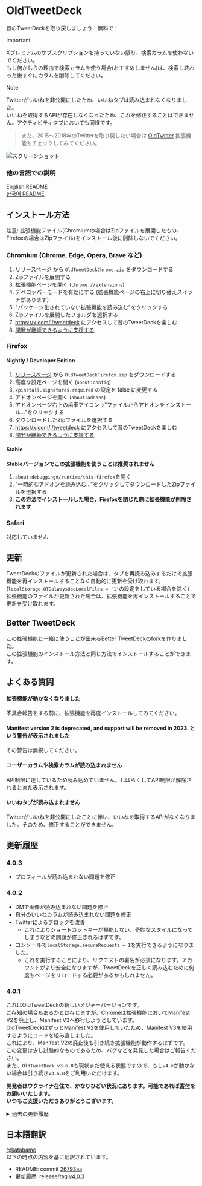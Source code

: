﻿# OldTweetDeck
昔のTweetDeckを取り戻しましょう！無料で！

> [!IMPORTANT]
> Xプレミアムのサブスクリプションを持っていない限り、検索カラムを使わないでください。  
> もし何かしらの理由で検索カラムを使う場合(おすすめしません)は、検索し終わった後すぐにカラムを削除してください。

> [!NOTE]
> Twitterがいいねを非公開にしたため、いいねタブは読み込まれなくなりました。  
> いいねを取得するAPIが存在しなくなったため、これを修正することはできません。アクティビティタブにおいても同様です。

> また、2015〜2018年のTwitterを取り戻したい場合は [OldTwitter](https://github.com/dimdenGD/OldTwitter) 拡張機能もチェックしてみてください。

![スクリーンショット](https://lune.dimden.dev/9713d947d56.png)

### 他の言語での説明
[English README](/README.md)  
[한국어 README](/docs/README_KO.md)

## インストール方法

注意: 拡張機能ファイル(Chromiumの場合はZipファイルを展開したもの、Firefoxの場合はZipファイル)をインストール後に削除しないでください。

### Chromium (Chrome, Edge, Opera, Brave など) 

1. [リリースページ](https://github.com/dimdenGD/OldTweetDeck/releases) から `OldTweetDeckChrome.zip` をダウンロードする
2. Zipファイルを展開する
3. 拡張機能ページを開く (`chrome://extensions`)
4. デベロッパーモードを有効にする (拡張機能ページの右上に切り替えスイッチがあります)
5. "パッケージ化されていない拡張機能を読み込む"をクリックする
6. Zipファイルを展開したフォルダを選択する
7. https://x.com/i/tweetdeck にアクセスして昔のTweetDeckを楽しむ
8. [開発が継続できるように支援する](https://www.patreon.com/dimdendev)

### Firefox

#### Nightly / Developer Edition

1. [リリースページ](https://github.com/dimdenGD/OldTweetDeck/releases) から `OldTweetDeckFirefox.zip` をダウンロードする
2. 高度な設定ページを開く (`about:config`)
3. `xpinstall.signatures.required` の設定を false に変更する
4. アドオンページを開く (`about:addons`)
5. アドオンページ右上の歯車アイコン→"ファイルからアドオンをインストール..."をクリックする
6. ダウンロードしたZipファイルを選択する
7. https://x.com/i/tweetdeck にアクセスして昔のTweetDeckを楽しむ
8. [開発が継続できるように支援する](https://www.patreon.com/dimdendev)

#### Stable

**Stableバージョンでこの拡張機能を使うことは推奨されません**

1. `about:debugging#/runtime/this-firefox`を開く
2. "一時的なアドオンを読み込む..."をクリックしてダウンロードしたZipファイルを選択する
3. **この方法でインストールした場合、Firefoxを閉じた際に拡張機能が削除されます**

### Safari

対応していません

## 更新

TweetDeckのファイルが更新された場合は、タブを再読み込みするだけで拡張機能を再インストールすることなく自動的に更新を受け取れます。 (`localStorage.OTDalwaysUseLocalFiles = '1'`の設定をしている場合を除く)  
拡張機能のファイルが更新された場合は、拡張機能を再インストールすることで更新を受け取れます。

## Better TweetDeck

この拡張機能と一緒に使うことが出来るBetter TweetDeckの[fork](https://github.com/dimdenGD/BetterTweetDeck/releases)を作りました。  
この拡張機能のインストール方法と同じ方法でインストールすることができます。

## よくある質問

#### 拡張機能が動かなくなりました

不具合報告をする前に、拡張機能を再度インストールしてみてください。

#### Manifest version 2 is deprecated, and support will be removed in 2023. という警告が表示されました

その警告は無視してください。  
   
#### ユーザーカラムや検索カラムが読み込まれません

API制限に達しているため読み込めていません。しばらくしてAPI制限が解除されるとまた表示されます。  

#### いいねタブが読み込まれません

Twitterがいいねを非公開にしたことに伴い、いいねを取得するAPIがなくなりました。そのため、修正することができません。

## 更新履歴

### 4.0.3
* プロフィールが読み込まれない問題を修正

### 4.0.2
* DMで画像が読み込まれない問題を修正
* 自分のいいねカラムが読み込まれない問題を修正
* Twitterによるブロックを改善
   * これによりショートカットキーが機能しない、奇妙なスタイルになってしまうなどの問題が修正されるはずです。
* コンソールで`localStorage.secureRequests = 1`を実行できるようになりました。
   * これを実行することにより、リクエストの署名が必須になります。アカウントがより安全になりますが、TweetDeckを正しく読み込むために何度もページをリロードする必要があるかもしれません。

### 4.0.1
これはOldTweetDeckの新しいメジャーバージョンです。  
ご存知の場合もあるかとは存じますが、Chromeは拡張機能においてManifest V2を廃止し、Manifest V3へ移行しようとしています。  
OldTweetDeckはずっとManifest V2を使用していたため、Manifest V3を使用するようにコードを組み直しました。  
これにより、Manifest V2の廃止後も引き続き拡張機能が動作するはずです。  
この変更は少し試験的なものであるため、バグなどを発見した場合はご報告ください。  
また、`OldTweetDeck v3.6.8`も現状まだ使える状態ですので、もし`v4.x`が動かない場合は引き続き`v3.6.8`をご利用いただけます。

**開発者はウクライナ在住で、かなりひどい状況にあります。可能であれば[寄付](https://dimden.dev/donate/)をお願いいたします。**  
**いつもご支援いただきありがとうございます。**

<details>
<summary>過去の更新履歴</summary>

### 3.6.8
* リツイートができない問題を修正

### 3.6.5
現在、開発に割ける時間があまりないため、ベータリリースのようなものになります

* アカウントをチームに追加できない問題をおそらく修正
* リプライがスパム判定される問題をおそらく修正

### 3.6.4
* Twitter側のコード変更によるOldTweetDeckが起動できない問題を修正

### 3.6.2
* スタイル表示を修正
* チーム機能を修正

### 3.6.1
* ツイート作成パネルが正しく表示されない問題を修正
* カラムが読み込まれない問題とツイートが送信されない問題を修正

### 3.6
OldTweetDeckが`x.com`上で動作しない問題を修正しました。  
(訳者注: TweetDeckのURLが`twitter.com/i/tweetdeck`から`x.com/i/tweetdeck`に変わりました)

### 3.5.5
* 読み込まれない問題を修正

### 3.5.4
* エラーハンドリングを改善

### 3.5.3
* ウィルス対策ソフトに誤検知される問題を修正

### 3.5
* ログアウトやロックされる問題をおそらく修正できました。  
* このバージョンでは、ウェブ版のTwitterと比較してOldTweetDeckのリクエストに不足していた最後のヘッダーをついに実装しました。  
* このジェネレーターは非常に難読化されており、基本的にはリクエストが実際にウェブ版のTwitterから行われているかどうかのセキュリティチェックを行います。  
* 通常のリクエストと違うのはこれだけなので、これがログアウトやロックされる原因であることを祈ります。  

### 3.4.0
* メインアカウント以外で他のユーザーのリプライが表示される問題を修正
* フォロー中のユーザーが自分自身にリプライをしている場合、他のユーザーのリプライが表示される問題を修正
* 複数アカウントでの"いいね"メニューが常にアカウントをプライベートアカウントとして表示し、"いいね"の状態が正しく表示されない問題を修正

### 3.3.3
* カラムが消える問題を更に修正

### 3.3.2
* ブラウザに保存された状態をインポート(取込)/エクスポート(出力)するためのボタンを追加
![image](https://github.com/katabame/TweetDeck/assets/9818101/08d86b0b-2a56-457e-97d4-689fbf616d11)

### 3.3.1
* フィルターを変更するとカラムが消える問題を修正

### 3.3.0
* OldTweetdeckが読み込まれない問題を修正
  * Twitterがカラムの位置と全体の状態を保存するAPIを削除したため、それらのAPIを再現しブラウザ内に状態を保存するようにしました
* **TweetDeckの状態がリセットされるため、更新前でTweetDeckを表示できている場合は検索クエリやカラムの配置をメモしておくことをおすすめします！**

### 3.2.3
* 複数アカウントでのリプライのフィルタリングに関する不具合を修正
* 日本語でツイートの展開が動作しない問題を修正

### 3.2.2
* フォローしていないアカウントへのリプライがホームタイムラインで表示される問題を修正
   * この挙動が気に入った人向けにオプションで切り替え可能にしました  
![](https://github.com/dimdenGD/OldTweetDeck/assets/26517362/7e4321aa-9320-4e83-92e3-a8b6d29a8109)

### 3.2.1
* いいねを読み込めるように修正
* いいねが動作するように修正
* コレクションを読み込めるように修正
* メンションを読み込めるように修正

### 3.2.0
* ホームタイムラインを読み込めるように修正
* リストを読み込めるように修正
* 通知が動作するように修正

### 3.1.9
tweetdeck.com のリダイレクトを修正

### 3.1.8
* ツイートをブックマーク (`Bookmark tweet`) ボタンを追加
* 三点リーダー (`…`) でハッシュタグとリンクが動作しなくなる問題を修正
* 長いツイートを表示するとリンクが失われる問題を修正

### 3.1.7
* API制限を緩和する機能を再び追加しました！  
![TweetDeckの設定ボタンから設定画面を開く](https://github-production-user-asset-6210df.s3.amazonaws.com/26517362/269732181-f3eb8979-a452-4080-bc50-a96d1cc41ed6.png)  
![Enable rate limit bypass (OldTweetDeck)をクリック](https://github-production-user-asset-6210df.s3.amazonaws.com/26517362/269732138-785187b2-fbdd-456f-b53e-007b9ab0b68f.png)

TweetDeckの設定ボタンから設定画面を開き、`Enable rate limit bypass (OldTweetDeck)`をチェックすることで有効にできます

API制限の緩和機能を利用する場合、以下の点にご留意ください
* API制限を受けた後に緩和機能を有効にした場合、OldTweetDeckは動作を再開するはずですが、Twitter Webはしばらくの間API制限が続く可能性があります
* API制限の緩和機能の利用はリスクが高くなります、自己責任でご利用ください
* この機能はしばらくテストされていないため、実際長期的にうまく機能するかどうか不明です
* 単なる理論的な考えですが、この機能を有効にしてもAPI制限を受けている場合、この機能を無効にするとAPI制限が解除される可能性があります

その他の更新内容
* 長いツイートを表示するためのボタンを追加
* 三点リーダー (`…`) が表示されない問題を修正
* 長いリツイートが正しく展開されない問題を修正
* 展開されたツイートの末尾にある`t.co`のリンクを削除するように修正

#### 3.1.6
バージョン更新

#### 3.1.5
長いツイートを表示するためのボタンを追加

#### 3.1.4
* ツイートを投稿できない問題を修正
* リツイートができない問題を修正
* ツイートが削除できない問題を修正
* リプライが正しく表示されない問題を修正

以下の機能はもう動作しません。  
* API制限の緩和
* アクティビティタブ

#### 3.1.3
リプライが表示されない問題を修正

#### 3.1.2
ツイートが削除できない問題を修正

#### 3.1.1
ツイートができない問題を修正

#### 3.1.0
READMEを更新

#### 3.0.8
バージョン更新

#### 3.0.7
日本語READMEを追加

#### 3.0.6
このバージョンではリクエストに傍受を追加しました。  
通常のTwitterをリバースエンジニアリングして、通常のTwitterで使用される対応するリクエストを見つけました。  
TweetDeckがシャットダウンAPIを使用しようとすると、リクエストは新しいエンドポイントにリダイレクトされ、結果は古いフォーマットに変換されます。  
  
ユーザーカラムと検索カラムがAPI制限の影響を受けるようになったことにより読み込めない問題を修正しました。  
最終的にはさらに多くのAPIが壊れることが予想されますが、その度に新しい動作するAPIに置き換えていく予定です。  
実行されるリクエストは通常のTwitterのリクエストと同じであるため、安全です。

#### 3.0.5
バージョン更新

#### 3.0.4
API上限を倍に緩和

#### 3.0.3
固定ツイートも表示するように変更 (最近のツイートの場合)

#### 3.0.2
複数アカウントのタイムラインに常にメインアカウントが表示される問題を修正

#### 3.0.1
バージョン更新

#### 3.0.0
リファラーを削除

#### 2.0.5
2.0.4で修正した問題がFirefoxで発生していたのを修正

#### 2.0.4
新TweetDeckが表示される場合がある問題を修正

#### 2.0.3
manifest V2 がFirefoxで動作しない問題を修正

#### 2.0.2
クリックが反応しない問題を修正

#### 2.0.1
新TweetDeckのheadとbodyを削除

#### 2.0.0
manifest V2 で作り直し外部サーバーを必要としないように変更

#### 1.0.2
恐らく動作する

</details>

## 日本語翻訳
[@katabame](https://twitter.com/katabame)  
以下の時点の内容を基に翻訳されています。  
* README: commit [26793aa](https://github.com/dimdenGD/OldTweetDeck/commit/26793aac1dfc85e3a1560e4a16ab346a05a0b0a4)  
* 更新履歴: release/tag [v4.0.3](https://github.com/dimdenGD/OldTweetDeck/releases/tag/v4.0.3)
